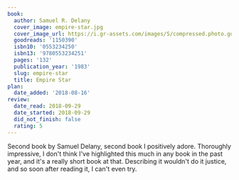 ```yaml
---
book:
  author: Samuel R. Delany
  cover_image: empire-star.jpg
  cover_image_url: https://i.gr-assets.com/images/S/compressed.photo.goodreads.com/books/1213573357l/1150390.jpg
  goodreads: '1150390'
  isbn10: '0553234250'
  isbn13: '9780553234251'
  pages: '132'
  publication_year: '1983'
  slug: empire-star
  title: Empire Star
plan:
  date_added: '2018-08-16'
review:
  date_read: 2018-09-29
  date_started: 2018-09-29
  did_not_finish: false
  rating: 5
---
```


Second book by Samuel Delany, second book I positively adore. Thoroughly impressive, I don't think I've highlighted this much in any book in the past year, and it's a really short book at that. Describing it wouldn't do it justice, and so soon after reading it, I can't even try.
